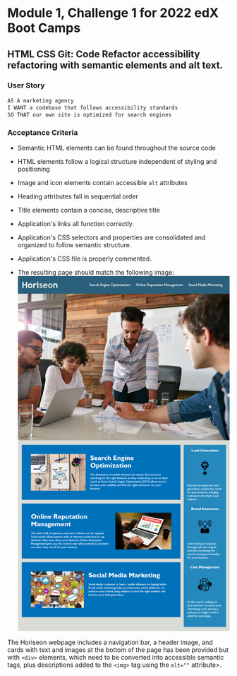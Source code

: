 # Module 1, Challenge 1 for 2022 edX Boot Camps

## HTML CSS Git: Code Refactor **accessibility** refactoring with semantic elements and alt text.

### User Story

```
AS A marketing agency
I WANT a codebase that follows accessibility standards
SO THAT our own site is optimized for search engines
```

### Acceptance Criteria

* Semantic HTML elements can be found throughout the source code
* HTML elements follow a logical structure independent of styling and positioning
* Image and icon elements contain accessible `alt` attributes
* Heading attributes fall in sequential order
* Title elements contain a concise, descriptive title
* Application's links all function correctly.
* Application's CSS selectors and properties are consolidated and organized to follow semantic structure.
* Application's CSS file is properly commented.

* The resulting page should match the following image:
![Layout of finished page](./assets/images/01-html-css-git-challenge-demo.png)

The Horiseon webpage includes a navigation bar, a header image, and cards with text and images at the bottom of the page has been provided but with `<div>` elements, which need to be converted into accessible semantic tags, plus descriptions added to the `<img>` tag using the `alt=""` attribute>.
